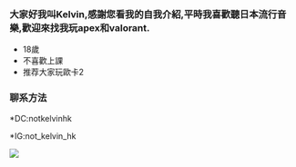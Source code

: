 ### 大家好我叫Kelvin,感謝您看我的自我介紹,平時我喜歡聽日本流行音樂,歡迎來找我玩apex和valorant.

* 18歲	
* 不喜歡上課
* 推荐大家玩歐卡2

### 聊系方法

*DC:notkelvinhk

*IG:not_kelvin_hk


![](https://cdn.discordapp.com/avatars/479264397215268885/2bf49444795a4d8e86219069a77d0325?size=1024)
